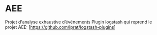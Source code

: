 # AEE
Projet d'analyse exhaustive d’événements
Plugin logstash qui reprend le projet AEE: [https://github.com/lprat/logstash-plugins]
